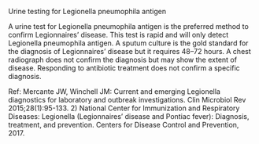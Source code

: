 Urine testing for Legionella pneumophila antigen

A urine test for Legionella pneumophila antigen is the preferred method to confirm Legionnaires’ disease. This test is rapid and will only detect Legionella pneumophila antigen. A sputum culture is the gold standard for the diagnosis of Legionnaires’ disease but it requires 48–72 hours. A chest radiograph does not confirm the diagnosis but may show the extent of disease. Responding to antibiotic treatment does not confirm a specific diagnosis.

Ref: Mercante JW, Winchell JM: Current and emerging Legionella diagnostics for laboratory and outbreak investigations. Clin Microbiol Rev 2015;28(1):95-133.  2) National Center for Immunization and Respiratory Diseases: Legionella (Legionnaires’ disease and Pontiac fever): Diagnosis, treatment, and prevention. Centers for Disease Control and Prevention, 2017.